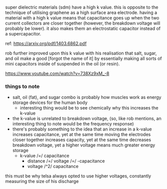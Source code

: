 
super dielectric materials (sdm) have a high k value. this is opposite to the technique of utilising graphene as a high surface area electrode. having a material with a high k value means that capacitance goes up when the two current collectors are closer together (however, the breakdown voltage will probably be lower). it also makes them an electrostatic capacitor instead of a supercapacitor.

ref: https://arxiv.org/pdf/1403.6862.pdf

rob further improved upon this k value with his realisation that salt, sugar, and oil make a good [forgot the name of it] by essentially making all sorts of mini capacitors inside of suspended in the oil (or resin).

https://www.youtube.com/watch?v=738Xz9xM_-8

### things to note

- salt, oil (fat), and sugar combo is probably how muscles work as energy storage devices for the human body
  - interesting thing would be to see chemically why this increases the k-value
- the k-value is unrelated to breakdown voltage, (so, like rob mentions, an interesting thing to note would be the frequency response)
- there's probably something to the idea that an increase in a k-value increases capacitance, yet at the same time moving the electrodes closer together increases capacity, yet at the same time decreases breakdown voltage, yet a higher voltage means much greater energy storage
  - k-value /=/ capacitance
	- distance /=/ voltage /=/ -capacitance
	- voltage /^2/ capacitance

this must be why telsa always opted to use higher voltages, constantly measuring the size of his discharge

